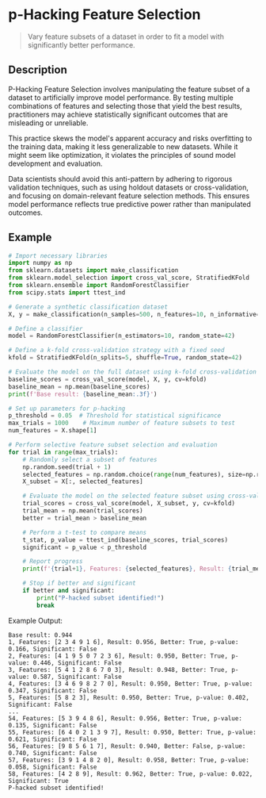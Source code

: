# p-Hacking Feature Selection

> Vary feature subsets of a dataset in order to fit a model with significantly better performance.

## Description

P-Hacking Feature Selection involves manipulating the feature subset of a dataset to artificially improve model performance. By testing multiple combinations of features and selecting those that yield the best results, practitioners may achieve statistically significant outcomes that are misleading or unreliable.

This practice skews the model's apparent accuracy and risks overfitting to the training data, making it less generalizable to new datasets. While it might seem like optimization, it violates the principles of sound model development and evaluation.

Data scientists should avoid this anti-pattern by adhering to rigorous validation techniques, such as using holdout datasets or cross-validation, and focusing on domain-relevant feature selection methods. This ensures model performance reflects true predictive power rather than manipulated outcomes.

## Example

```python
# Import necessary libraries
import numpy as np
from sklearn.datasets import make_classification
from sklearn.model_selection import cross_val_score, StratifiedKFold
from sklearn.ensemble import RandomForestClassifier
from scipy.stats import ttest_ind

# Generate a synthetic classification dataset
X, y = make_classification(n_samples=500, n_features=10, n_informative=2, n_redundant=8, random_state=42)

# Define a classifier
model = RandomForestClassifier(n_estimators=10, random_state=42)

# Define a k-fold cross-validation strategy with a fixed seed
kfold = StratifiedKFold(n_splits=5, shuffle=True, random_state=42)

# Evaluate the model on the full dataset using k-fold cross-validation
baseline_scores = cross_val_score(model, X, y, cv=kfold)
baseline_mean = np.mean(baseline_scores)
print(f'Base result: {baseline_mean:.3f}')

# Set up parameters for p-hacking
p_threshold = 0.05  # Threshold for statistical significance
max_trials = 1000    # Maximum number of feature subsets to test
num_features = X.shape[1]

# Perform selective feature subset selection and evaluation
for trial in range(max_trials):
    # Randomly select a subset of features
    np.random.seed(trial + 1)
    selected_features = np.random.choice(range(num_features), size=np.random.randint(1, num_features + 1), replace=False)
    X_subset = X[:, selected_features]

    # Evaluate the model on the selected feature subset using cross-validation
    trial_scores = cross_val_score(model, X_subset, y, cv=kfold)
    trial_mean = np.mean(trial_scores)
    better = trial_mean > baseline_mean

    # Perform a t-test to compare means
    t_stat, p_value = ttest_ind(baseline_scores, trial_scores)
    significant = p_value < p_threshold

    # Report progress
    print(f'{trial+1}, Features: {selected_features}, Result: {trial_mean:.3f}, Better: {better}, p-value: {p_value:.3f}, Significant: {significant}')

    # Stop if better and significant
    if better and significant:
        print("P-hacked subset identified!")
        break
```

Example Output:

```text
Base result: 0.944
1, Features: [2 3 4 9 1 6], Result: 0.956, Better: True, p-value: 0.166, Significant: False
2, Features: [4 1 9 5 0 7 2 3 6], Result: 0.950, Better: True, p-value: 0.446, Significant: False
3, Features: [5 4 1 2 8 6 7 0 3], Result: 0.948, Better: True, p-value: 0.587, Significant: False
4, Features: [3 4 6 9 8 2 7 0], Result: 0.950, Better: True, p-value: 0.347, Significant: False
5, Features: [5 8 2 3], Result: 0.950, Better: True, p-value: 0.402, Significant: False
...
54, Features: [5 3 9 4 8 6], Result: 0.956, Better: True, p-value: 0.135, Significant: False
55, Features: [6 4 0 2 1 3 9 7], Result: 0.950, Better: True, p-value: 0.621, Significant: False
56, Features: [9 8 5 6 1 7], Result: 0.940, Better: False, p-value: 0.740, Significant: False
57, Features: [3 9 1 4 8 2 0], Result: 0.958, Better: True, p-value: 0.058, Significant: False
58, Features: [4 2 8 9], Result: 0.962, Better: True, p-value: 0.022, Significant: True
P-hacked subset identified!
```